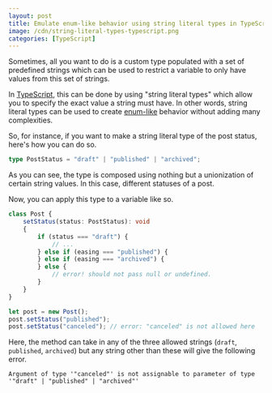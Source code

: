 ```yaml
---
layout: post
title: Emulate enum-like behavior using string literal types in TypeScript
image: /cdn/string-literal-types-typescript.png
categories: [TypeScript]
---
```


Sometimes, all you want to do is a custom type populated with a set of predefined strings which can be used to restrict a variable to only have values from this set of strings.

In [TypeScript](https://www.typescriptlang.org/), this can be done by using "string literal types" which allow you to specify the exact value a string must have. In other words, string literal types can be used to create [enum-like](https://www.typescriptlang.org/docs/handbook/enums.html) behavior without adding many complexities.

So, for instance, if you want to make a string literal type of the post status, here's how you can do so.

```ts
type PostStatus = "draft" | "published" | "archived";
```

As you can see, the type is composed using nothing but a unionization of certain string values. In this case, different statuses of a post.

Now, you can apply this type to a variable like so.

```ts
class Post {
    setStatus(status: PostStatus): void
    {
        if (status === "draft") {
            // ...
        } else if (easing === "published") {
        } else if (easing === "archived") {
        } else {
            // error! should not pass null or undefined.
        }
    }
}

let post = new Post();
post.setStatus("published");
post.setStatus("canceled"); // error: "canceled" is not allowed here
```

Here, the method can take in any of the three allowed strings (`draft`, `published`, `archived`) but any string other than these will give the following error.

```
Argument of type '"canceled"' is not assignable to parameter of type '"draft" | "published" | "archived"'
```





